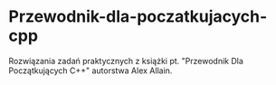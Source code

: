 # Przewodnik-dla-poczatkujacych-cpp
Rozwiązania zadań praktycznych z książki pt. "Przewodnik Dla Początkujących C++" autorstwa Alex Allain.
